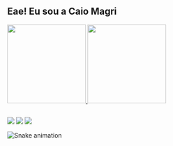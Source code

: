 ## Eae! Eu sou a Caio Magri

 <div>
  <a href="https://github.com/kaiomagri">
  <img height="180em" src="https://github-readme-stats.vercel.app/api?username=kaiomagri&show_icons=true&theme=vue-dark&include_all_commits=true&count_private=true"/>
  <img height="180em" src="https://github-readme-stats.vercel.app/api/top-langs/?username=kaiomagri&layout=compact&langs_count=7&theme=vue-dark"/>
</div>
  
  ##
 
<div> 
  <a href="https://instagram.com/_caiomagri" target="_blank"><img src="https://img.shields.io/badge/-Instagram-%23E4405F?style=for-the-badge&logo=instagram&logoColor=white" target="_blank"></a>
  <a href = "mailto:kaioeduardofm@gmail.com"><img src="https://img.shields.io/badge/-Gmail-%23333?style=for-the-badge&logo=gmail&logoColor=white" target="_blank"></a>
  <a href="https://www.linkedin.com/in/caio-magri-318a42a1/" target="_blank"><img src="https://img.shields.io/badge/-LinkedIn-%230077B5?style=for-the-badge&logo=linkedin&logoColor=white" target="_blank"></a> 

 
 ![Snake animation](https://github.com/kaiomagri/kaiomagri/blob/output/github-contribution-grid-snake.svg)
 
</div>
